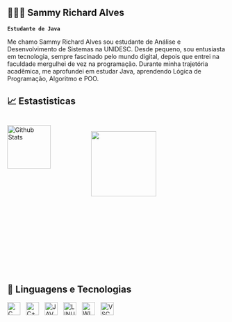 ## 👨🏻‍💻​ Sammy Richard Alves

**`Estudante de Java`**

Me chamo Sammy Richard Alves sou estudante de Análise e Desenvolvimento de Sistemas na UNIDESC. Desde pequeno, sou entusiasta em tecnologia, sempre fascinado pelo mundo digital, depois que entrei na faculdade mergulhei de vez na programação. Durante minha trajetória acadêmica, me aprofundei em estudar Java, aprendendo Lógica de Programação, Algoritmo e POO.

## 📈​ Estastisticas
<br/>
  <img
    align = "left"
    alt = "Github Stats"
    height = "100"
    style = "padding-right: 90px;"
    src = "https://github-readme-stats.vercel.app/api?username=samrich60&show_icons=true&theme=dark&include_all_commits=true&locale=pt-br"
  />

  <img
    align = "left"
    height = "150"
    style = "padding-right: 90px;"
    src = "https://github-readme-stats.vercel.app/api/top-langs/?username=samrich60&theme=dark&layout=compact&custom_title=Tecnologias&langs_count=9"
  />
<br/>
<br/>
<br/>
<br/>
<br/>
<br/>
<br/>
<br/>
<br/>
<br/>
<br/>
<br/>
<br/>
<br/>
<br/>
<br/>
<br/>
<br/>
<br/>

## 🤖​ Linguagens e Tecnologias
  <img
    align = "left"
    alt = "C"
    tittle = "C"
    width = "30px"
    style = "padding-right: 10px;"
    src="https://cdn.jsdelivr.net/gh/devicons/devicon@latest/icons/c/c-original.svg"
  />
  
  <img
    align = "left"
    alt = "C++"
    tittle = "C++"
    width = "30px"
    style = "padding-right: 10px;"
    src="https://cdn.jsdelivr.net/gh/devicons/devicon@latest/icons/cplusplus/cplusplus-original.svg"
  />
  
  <img
    align = "left"
    alt = "JAVA"
    tittle = "JAVA"
    width = "30px"
    style = "padding-right: 10px;"
    src="https://cdn.jsdelivr.net/gh/devicons/devicon@latest/icons/java/java-plain-wordmark.svg"
  />
  
  <img
    align = "left"
    alt = "LINUX"
    tittle = "LINUX"
    width = "30px"
    style = "padding-right: 10px;"
    src="https://cdn.jsdelivr.net/gh/devicons/devicon@latest/icons/linux/linux-original.svg" 
  />
  
  <img
    align = "left"
    alt = "WINDOWS11"
    tittle = "WINDOWS11"
    width = "30px"
    style = "padding-right: 10px;"
    src="https://cdn.jsdelivr.net/gh/devicons/devicon@latest/icons/windows11/windows11-original.svg" 
  />

  <img
    align = "left"
    alt = "VSCODE"
    tittle = "VSCODE"
    width = "30px"
    style = "padding-right: 10px;"
    src="https://cdn.jsdelivr.net/gh/devicons/devicon@latest/icons/vscode/vscode-original.svg" 
  />
